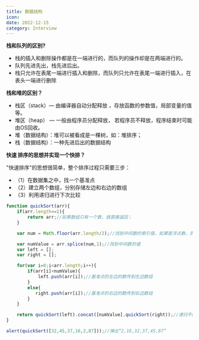```yaml
---
title: 数据结构
icon: 
date: 2022-12-15
category: Interview
---
```



**栈和队列的区别?**

- 栈的插入和删除操作都是在一端进行的，而队列的操作却是在两端进行的。
- 队列先进先出，栈先进后出。
- 栈只允许在表尾一端进行插入和删除，而队列只允许在表尾一端进行插入，在表头一端进行删除

**栈和堆的区别？**

- 栈区（stack）—   由编译器自动分配释放   ，存放函数的参数值，局部变量的值等。
- 堆区（heap）   —   一般由程序员分配释放，   若程序员不释放，程序结束时可能由OS回收。
- 堆（数据结构）：堆可以被看成是一棵树，如：堆排序；
- 栈（数据结构）：一种先进后出的数据结构

**快速 排序的思想并实现一个快排？**

"快速排序"的思想很简单，整个排序过程只需要三步：

- （1）在数据集之中，找一个基准点
- （2）建立两个数组，分别存储左边和右边的数组
- （3）利用递归进行下次比较

```js
function quickSort(arr){
    if(arr.length<=1){
        return arr;//如果数组只有一个数，就直接返回；
    }

    var num = Math.floor(arr.length/2);//找到中间数的索引值，如果是浮点数，则向下取整

    var numValue = arr.splice(num,1);//找到中间数的值
    var left = [];
    var right = [];

    for(var i=0;i<arr.length;i++){
        if(arr[i]<numValue){
            left.push(arr[i]);//基准点的左边的数传到左边数组
        }
        else{
           right.push(arr[i]);//基准点的右边的数传到右边数组
        }
    }

    return quickSort(left).concat([numValue],quickSort(right));//递归不断重复比较
}

alert(quickSort([32,45,37,16,2,87]));//弹出“2,16,32,37,45,87”
```
